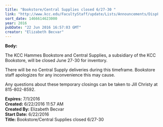 ```yaml
---
title: "Bookstore/Central Supplies closed 6/27-30 "
link: "http://www.kcc.edu/FacultyStaff/update/Lists/Announcements/DispForm.aspx?ID=2238"
sort_date: 1466614623000
year: 2016
pubDate: "22 Jun 2016 16:57:03 GMT"
creator: "Elizabeth Becvar"
---
```


<div><b>Body:</b> <div class="ExternalClass1059851AB6E04023A15235CD0E204D32"><p>​The KCC Hammes Bookstore and Central Supplies, a subsidiary of the KCC Bookstore, will be closed June 27-30 for inventory. </p>
<p>There will be no Central Supply deliveries during this timeframe. Bookstore staff apologizes for any inconvenience this may cause.</p>
<p>Any questions about these temporary closings can be taken to Jill Christy at 815-802-8592.</p></div></div>
<div><b>Expires:</b> 7/1/2016</div>
<div><b>Created:</b> 6/22/2016 11:57 AM</div>
<div><b>Created By:</b> Elizabeth Becvar</div>
<div><b>Start Date:</b> 6/22/2016</div>
<div><b>Title:</b> Bookstore/Central Supplies closed 6/27-30 </div>
